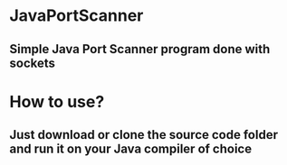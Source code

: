 # JavaPortScanner
## Simple Java Port Scanner program done with sockets
# How to use?
## Just download or clone the source code folder and run it on your Java compiler of choice
